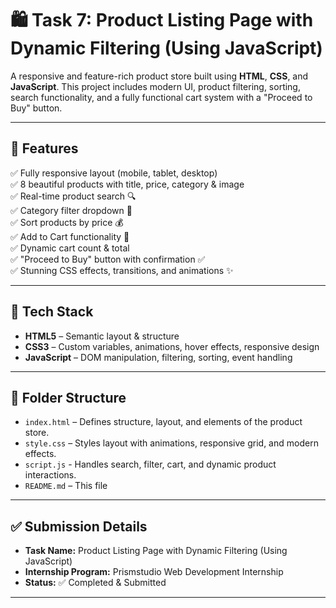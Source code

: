 # 🛍️ Task 7: Product Listing Page with Dynamic Filtering (Using JavaScript)

A responsive and feature-rich product store built using **HTML**, **CSS**, and **JavaScript**. This project includes modern UI, product filtering, sorting, search functionality, and a fully functional cart system with a "Proceed to Buy" button.

---

## 🚀 Features

✅ Fully responsive layout (mobile, tablet, desktop)  
✅ 8 beautiful products with title, price, category & image  
✅ Real-time product search 🔍  
✅ Category filter dropdown 🎯  
✅ Sort products by price 💰  
✅ Add to Cart functionality 🛒  
✅ Dynamic cart count & total  
✅ "Proceed to Buy" button with confirmation ✅  
✅ Stunning CSS effects, transitions, and animations ✨  

---

## 🧩 Tech Stack

- **HTML5** – Semantic layout & structure  
- **CSS3** – Custom variables, animations, hover effects, responsive design  
- **JavaScript** – DOM manipulation, filtering, sorting, event handling  

---

## 📁 Folder Structure

- `index.html` – Defines structure, layout, and elements of the product store.
- `style.css` – Styles layout with animations, responsive grid, and modern effects.
- `script.js` - Handles search, filter, cart, and dynamic product interactions.
- `README.md` – This file 

---

## ✅ Submission Details

- **Task Name:** Product Listing Page with Dynamic Filtering (Using JavaScript)
- **Internship Program:** Prismstudio Web Development Internship  
- **Status:** ✅ Completed & Submitted  

---